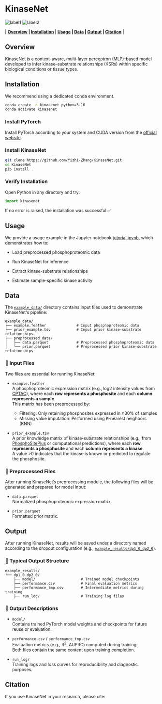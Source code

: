 # KinaseNet

![label1](https://img.shields.io/badge/version-v1.0.0-yellow)	![label2](https://img.shields.io/badge/license-MIT-green)

**| [Overview](#overview) | [Installation](#installation) | [Usage](#usage) | [Data](#data) | [Output](#output) | [Citation](#citation) |**

## Overview
KinaseNet is a context-aware, multi-layer perceptron (MLP)-based model developed to infer kinase–substrate relationships (KSRs) within specific biological conditions or tissue types.

<!---**![Figure 1](https://raw.githubusercontent.com/Yizhi-Zhang/MarkdownPicture/master/KinaseNet/Figure1A.png)**--->

## Installation
We recommend using a dedicated conda environment.
```bash
conda create -n kinasenet python=3.10
conda activate kinasenet
```

### Install PyTorch
Install PyTorch according to your system and CUDA version from the [official website](https://pytorch.org/get-started/locally/).

### Install KinaseNet
```bash
git clone https://github.com/Yizhi-Zhang/KinaseNet.git
cd KinaseNet
pip install .
```

### Verify Installation
Open Python in any directory and try:
```python
import kinasenet
```
If no error is raised, the installation was successful ✅

## Usage
We provide a usage example in the Jupyter notebook [tutorial.ipynb](./tutorial.ipynb), which demonstrates how to:

- Load preprocessed phosphoproteomic data

- Run KinaseNet for inference

- Extract kinase-substrate relationships

- Estimate sample-specific kinase activity

## Data
The [`example_data/`](./example_data/) directory contains input files used to demonstrate KinaseNet's pipeline:
```text
example_data/
├── example.feather              # Input phosphoproteomic data
├── prior_example.tsv            # Input prior kinase-substrate relationships
├── preprocessed_data/
│   ├── data.parquet             # Preprocessed phosphoproteomic data
│   └── prior.parquet            # Preprocessed prior kinase-substrate relationships
```

### 📌 Input Files
Two files are essential for running KinaseNet:

- `example.feather`  
  A phosphoproteomic expression matrix (e.g., log2 intensity values from [CPTAC](https://pdc.cancer.gov/pdc/browse/filters/program_name:Clinical%20Proteomic%20Tumor%20Analysis%20Consortium)), where each **row represents a phosphosite** and each **column represents a sample**.  
  This matrix has been preprocessed by:
    - Filtering: Only retaining phosphosites expressed in ≥30% of samples
    - Missing value imputation: Performed using K-nearest neighbors (KNN)

- `prior_example.tsv`  
  A prior knowledge matrix of kinase-substrate relationships (e.g., from [PhosphoSitePlus](https://www.phosphosite.org/homeAction) or computational predictions), where each **row represents a phosphosite** and each **column represents a kinase**.  
  A value >0 indicates that the kinase is known or predicted to regulate the phosphosite.

### 🧪 Preprocessed Files
After running KinaseNet’s preprocessing module, the following files will be generated and prepared for model input:

- `data.parquet`  
  Normalized phosphoproteomic expression matrix.

- `prior.parquet`  
  Formatted prior matrix.

## Output
After running KinaseNet, results will be saved under a directory named according to the dropout configuration (e.g., [`example_results/dp1_0_dp2_0`](./example_results/dp1_0_dp2_0/)).

### 📂 Typical Output Structure
```text
example_results/
└── dp1_0_dp2_0/
    ├── model/                     # Trained model checkpoints
    ├── performance.csv            # Final evaluation metrics
    ├── performance_tmp.csv        # Intermediate metrics during training
    ├── run_log/                   # Training log files
```

### 📄 Output Descriptions
- `model/`  
  Contains trained PyTorch model weights and checkpoints for future reuse or evaluation.

- `performance.csv` / `performance_tmp.csv`  
  Evaluation metrics (e.g., R<sup>2</sup>, AUPRC) computed during training.  
  Both files contain the same content upon training completion.

- `run_log/`  
  Training logs and loss curves for reproducibility and diagnostic purposes.

## Citation
If you use KinaseNet in your research, please cite:
